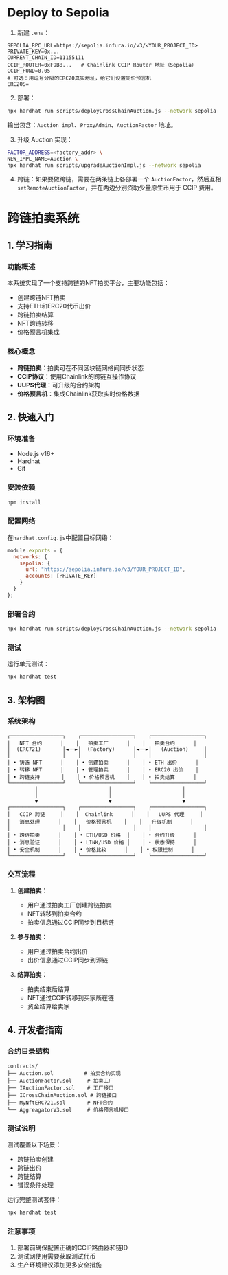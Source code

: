 # Deploy to Sepolia

1. 新建 `.env`：

```
SEPOLIA_RPC_URL=https://sepolia.infura.io/v3/<YOUR_PROJECT_ID>
PRIVATE_KEY=0x...
CURRENT_CHAIN_ID=11155111
CCIP_ROUTER=0xF9B8...   # Chainlink CCIP Router 地址（Sepolia）
CCIP_FUND=0.05
# 可选：用逗号分隔的ERC20真实地址，给它们设置同价预言机
ERC20S=
```

2. 部署：

```bash
npx hardhat run scripts/deployCrossChainAuction.js --network sepolia
```

输出包含：`Auction impl`、`ProxyAdmin`、`AuctionFactor` 地址。

3. 升级 Auction 实现：

```bash
FACT0R_ADDRESS=<factory_addr> \
NEW_IMPL_NAME=Auction \
npx hardhat run scripts/upgradeAuctionImpl.js --network sepolia
```

4. 跨链：如果要做跨链，需要在两条链上各部署一个 `AuctionFactor`，然后互相 `setRemoteAuctionFactor`，并在两边分别资助少量原生币用于 CCIP 费用。

# 跨链拍卖系统

## 1. 学习指南

### 功能概述
本系统实现了一个支持跨链的NFT拍卖平台，主要功能包括：
- 创建跨链NFT拍卖
- 支持ETH和ERC20代币出价
- 跨链拍卖结算
- NFT跨链转移
- 价格预言机集成

### 核心概念
- **跨链拍卖**：拍卖可在不同区块链网络间同步状态
- **CCIP协议**：使用Chainlink的跨链互操作协议
- **UUPS代理**：可升级的合约架构
- **价格预言机**：集成Chainlink获取实时价格数据

## 2. 快速入门

### 环境准备
- Node.js v16+
- Hardhat
- Git

### 安装依赖
```bash
npm install
```

### 配置网络
在`hardhat.config.js`中配置目标网络：
```javascript
module.exports = {
  networks: {
    sepolia: {
      url: "https://sepolia.infura.io/v3/YOUR_PROJECT_ID",
      accounts: [PRIVATE_KEY]
    }
  }
};
```

### 部署合约
```bash
npx hardhat run scripts/deployCrossChainAuction.js --network sepolia
```

### 测试
运行单元测试：
```bash
npx hardhat test
```

## 3. 架构图

### 系统架构
```
┌─────────────────┐    ┌─────────────────┐    ┌─────────────────┐
│   NFT 合约      │    │   拍卖工厂      │    │   拍卖合约      │
│  (ERC721)       │◄──►│  (Factory)      │◄──►│   (Auction)     │
│                 │    │                 │    │                 │
│ • 铸造 NFT      │    │ • 创建拍卖      │    │ • ETH 出价      │
│ • 转移 NFT      │    │ • 管理拍卖      │    │ • ERC20 出价    │
│ • 跨链支持       │    │ • 价格预言机    │    │ • 拍卖结算      │
└─────────────────┘    └─────────────────┘    └─────────────────┘
         │                       │                       │
         │                       │                       │
         ▼                       ▼                       ▼
┌─────────────────┐    ┌─────────────────┐    ┌─────────────────┐
│   CCIP 跨链     │    │  Chainlink      │    │   UUPS 代理     │
│   消息处理      │    │   价格预言机    │    │   升级机制      │
│                 │    │                 │    │                 │
│ • 跨链拍卖      │    │ • ETH/USD 价格  │    │ • 合约升级      │
│ • 消息验证      │    │ • LINK/USD 价格 │    │ • 状态保持      │
│ • 安全机制      │    │ • 价格比较      │    │ • 权限控制      │
└─────────────────┘    └─────────────────┘    └─────────────────┘
```

### 交互流程
1. **创建拍卖**：
   - 用户通过拍卖工厂创建跨链拍卖
   - NFT转移到拍卖合约
   - 拍卖信息通过CCIP同步到目标链

2. **参与拍卖**：
   - 用户通过拍卖合约出价
   - 出价信息通过CCIP同步到源链

3. **结算拍卖**：
   - 拍卖结束后结算
   - NFT通过CCIP转移到买家所在链
   - 资金结算给卖家

## 4. 开发者指南

### 合约目录结构
```
contracts/
├── Auction.sol          # 拍卖合约实现
├── AuctionFactor.sol     # 拍卖工厂
├── IAuctionFactor.sol    # 工厂接口
├── ICrossChainAuction.sol # 跨链接口
├── MyNftERC721.sol       # NFT合约
└── AggreagatorV3.sol     # 价格预言机接口
```

### 测试说明
测试覆盖以下场景：
- 跨链拍卖创建
- 跨链出价
- 跨链结算
- 错误条件处理

运行完整测试套件：
```bash
npx hardhat test
```

### 注意事项
1. 部署前确保配置正确的CCIP路由器和链ID
2. 测试网使用需要获取测试代币
3. 生产环境建议添加更多安全措施
